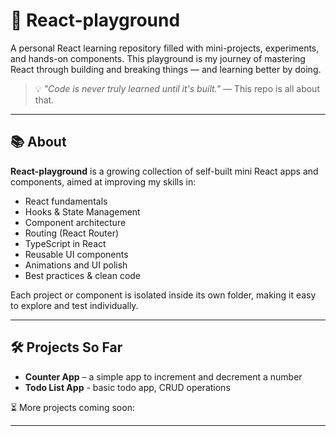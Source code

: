 # 🚀 React-playground

A personal React learning repository filled with mini-projects, experiments, and hands-on components. This playground is my journey of mastering React through building and breaking things — and learning better by doing.

> 💡 _"Code is never truly learned until it's built."_ — This repo is all about that.

---

## 📚 About

**React-playground** is a growing collection of self-built mini React apps and components, aimed at improving my skills in:

- React fundamentals
- Hooks & State Management
- Component architecture
- Routing (React Router)
- TypeScript in React
- Reusable UI components
- Animations and UI polish
- Best practices & clean code

Each project or component is isolated inside its own folder, making it easy to explore and test individually.

---

## 🛠️ Projects So Far

- **Counter App** – a simple app to increment and decrement a number
- **Todo List App** - basic todo app, CRUD operations

⏳ More projects coming soon:

---
